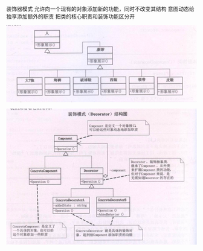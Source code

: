 装饰器模式
允许向一个现有的对象添加新的功能，同时不改变其结构
意图动态给独享添加额外的职责
把类的核心职责和装饰功能区分开

![img.png](img/img.png)

![img_1.png](img/img_1.png)